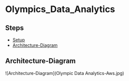 # Olympics_Data_Analytics
## Steps
- [Setup](##Setup)
- [Architecture-Diagram](##Architecture-Diagram)

## Architecture-Diagram
![Architecture-Diagram](Olympic Data Analytics-Aws.jpg)